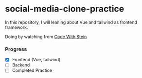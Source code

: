 # social-media-clone-practice

In this repository, I will leaning about Vue and tailwind as frontend framework.

Doing by watching from [Code With Stein](https://www.youtube.com/watch?v=sQD0iDwM284)

### Progress
- [x] Frontend (Vue, tailwind)
- [ ] Backend
- [ ] Completed Practice